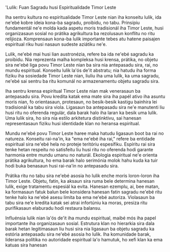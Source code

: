 'Lulik: Fuan Sagradu husi Espiritualidade Timor Leste

Iha sentru kultura no espiritualidade Timor Leste nian iha konseitu lulik, ida ne'ebé kobre ideia kona-ba sagradu, proibidu, no tabu. Prinsípiu fundamentál ne'e molda kada aspetu moris tradisionál iha Timor Leste, husi organizasaun sosial no prátika agrikultura ba rezolusaun konflitu no ritu relijioza. Komprensaun kona-ba lulik importante tebes atu hatene paisajen espiritual riku husi nasaun sudeste aziátiku ne'e.

Lulik, ne'ebé mai husi lian austronézia, refere ba ida ne'ebé sagradu ka proibidu. Nia reprezenta malha kompleksa husi krensa, prátika, no objetu sira ne'ebé liga povu Timor Leste nian ba sira nia antepasadu sira, rai, no mundu espiritual. Konseitu lulik la'ós de'it abstratu; nia hatudu iha forma fiziku iha sosiedade Timor Leste nian, liuliu iha uma lulik, ka uma sagradu, ne'ebé sai sentru ba ritu komunál no armazenamentu objetu sagradu sira.

Iha sentru krensa espiritual Timor Leste nian mak venerasaun ba antepasadu sira. Povu kredita katak ema mate sira iha papél ativo iha asuntu moris nian, fo orientasaun, protesaun, no besik-besik kastigu bainhira lei tradisionál ka tabu sira viola. Ligasaun ba antepasadu sira ne'e manutenti liu husi ritu no oferenda regulár, dala barak halo iha laran ka besik uma lulik. Uma lulik sira, ho sira nia estilo arkitetura distinktivu, sai hanesan representasaun fiziku husi identidade klan no heransa espiritual.

Mundu ne'ebé povu Timor Leste haree maka hatudu ligasaun boot ba rai no natureza. Konseitu rai-na'in, ka "ema ne'ebé iha rai," refere ba entidade espiritual sira ne'ebé hela no proteje teritóriu espesífiku. Espíritu rai sira tenke hetan respeitu no satisfeitu liu husi ritu no oferenda hodi garante harmonia entre mundu umanu no naturál. Ekologia espiritual ne'e orienta prátika agrikultura, ho ema barak halo serimónia molok hahu kuda ka tuir hodi buka benasaun husi rai-na'in no antepasadu sira.

Prátika ritu no tabu sira ne'ebé asosia ho lulik enche moris loron-loron iha Timor Leste. Objetu, fatin, ka aksaun sira ruma bele determina hanesan lulik, exige tratamentu espesiál ka evita. Hanesan ezemplu, ai, bee matan, ka formasaun fatuk balun bele konsidera hanesan fatin sagradu ne'ebé ritu tenke halo ka ne'ebé asesu limita ba ema ne'ebé autoriza. Violasaun ba tabu sira ne'e kredita katak sei atrai infortúniu ka moras, presiza ritu purifikasaun elaburadu hodi restaura balansu.

Influénsia lulik nian la'ós de'it iha mundu espiritual, maibé mós iha papel importante iha organizasaun sosial. Estrutura klan no hierarkia sira dala barak hetan legitimasaun liu husi sira nia ligasaun ba objetu sagradu ka estória antepasadu sira ne'ebé asosia ho lulik. Iha komunidade barak, lideransa polítika no autoridade espiritual la'o hamutuk, ho xefi klan ka ema katuas sira hanesan